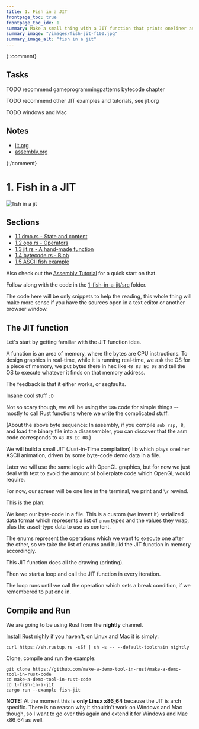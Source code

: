```yaml
---
title: 1. Fish in a JIT
frontpage_toc: true
frontpage_toc_idx: 1
summary: Make a small thing with a JIT function that prints oneliner animated ASCII graphics.
summary_image: "/images/fish-jit-f100.jpg"
summary_image_alt: "fish in a jit"
---
```


{::comment}
## Tasks

TODO recommend gameprogrammingpatterns bytecode chapter

TODO recommend other JIT examples and tutorials, see jit.org

TODO windows and Mac

## Notes

- [jit.org](~/org/notes/jit.org)
- [assembly.org](~/org/notes/assembly.org)

{:/comment}

# 1. Fish in a JIT

![fish in a jit](/images/fish-jit.gif)

## Sections

- [1.1 dmo.rs - State and content](/1-1-dmo-rs.html)
- [1.2 ops.rs - Operators](/1-2-ops-rs.html)
- [1.3 jit.rs - A hand-made function](/1-3-jit-rs.html)
- [1.4 bytecode.rs - Blob](/1-4-bytecode-rs.html)
- [1.5 ASCII fish example](/1-5-ascii-fish-example.html)

Also check out the [Assembly Tutorial](/assembly-tutorial.html) for a quick start on that.

Follow along with the code in the [1-fish-in-a-jit/src][code] folder.

[code]: https://github.com/make-a-demo-tool-in-rust/make-a-demo-tool-in-rust-code/tree/master/1-fish-in-a-jit/src

The code here will be only snippets to help the reading, this whole thing will
make more sense if you have the sources open in a text editor or another browser
window.

## The JIT function

Let's start by getting familiar with the JIT function idea.

A function is an area of memory, where the bytes are CPU instructions. To design
graphics in real-time, while it is running real-time, we ask the OS for a piece
of memory, we put bytes there in hex like `48 83 EC 08` and tell the OS to
execute whatever it finds on that memory address.

The feedback is that it either works, or segfaults.

Insane cool stuff `:D`

Not so scary though, we will be using the `x86` code for simple things -- mostly
to call Rust functions where we write the complicated stuff.

(About the above byte sequence: In assembly, if you compile `sub rsp, 8`, and
load the binary file into a disassembler, you can discover that the asm code
corresponds to `48 83 EC 08`.)

We will build a small JIT (Just-in-Time compilation) lib which plays oneliner
ASCII animation, driven by some byte-code demo data in a file.

Later we will use the same logic with OpenGL graphics, but for now we just deal
with text to avoid the amount of boilerplate code which OpenGL would require.

For now, our screen will be one line in the terminal, we print and `\r` rewind.

This is the plan:

We keep our byte-code in a file. This is a custom (we invent it) serialized data
format which represents a list of `enum` types and the values they wrap, plus
the asset-type data to use as content.

The enums represent the operations which we want to execute one after the other,
so we take the list of enums and build the JIT function in memory accordingly.

This JIT function does all the drawing (printing).

Then we start a loop and call the JIT function in every iteration.

The loop runs until we call the operation which sets a break condition, if we
remembered to put one in.

## Compile and Run

We are going to be using Rust from the **nightly** channel.

[Install Rust nighly][rustup] if you haven't, on Linux and Mac it is simply:

[rustup]: https://www.rust-lang.org/en-US/other-installers.html

~~~
curl https://sh.rustup.rs -sSf | sh -s -- --default-toolchain nightly
~~~

Clone, compile and run the example:

~~~
git clone https://github.com/make-a-demo-tool-in-rust/make-a-demo-tool-in-rust-code
cd make-a-demo-tool-in-rust-code
cd 1-fish-in-a-jit
cargo run --example fish-jit
~~~

**NOTE:** At the moment this is **only Linux x86_64** because the JIT is arch
specific. There is no reason why it shouldn't work on Windows and Mac though, so
I want to go over this again and extend it for Windows and Mac x86_64 as well.

